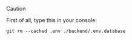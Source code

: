 > [!CAUTION]
> First of all, type this in your console:

`git rm --cached .env ./backend/.env.database`
